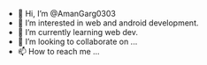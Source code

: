- 👋 Hi, I’m @AmanGarg0303
- 👀 I’m interested in web and android development.
- 🌱 I’m currently learning web dev.
- 💞️ I’m looking to collaborate on ...
- 📫 How to reach me ...

<!---
AmanGarg0303/AmanGarg0303 is a ✨ special ✨ repository because its `README.md` (this file) appears on your GitHub profile.
You can click the Preview link to take a look at your changes.
--->
